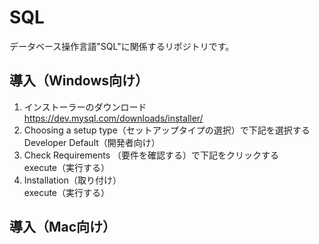 # SQL
データベース操作言語"SQL"に関係するリポジトリです。

## 導入（Windows向け）

1. インストーラーのダウンロード<br>
https://dev.mysql.com/downloads/installer/ <br>
2. Choosing a setup type（セットアップタイプの選択）で下記を選択する<br>
Developer Default（開発者向け）<br>
3. Check Requirements （要件を確認する）で下記をクリックする<br>
execute（実行する）<br>
4. Installation（取り付け）<br>
execute（実行する）<br>

## 導入（Mac向け）
